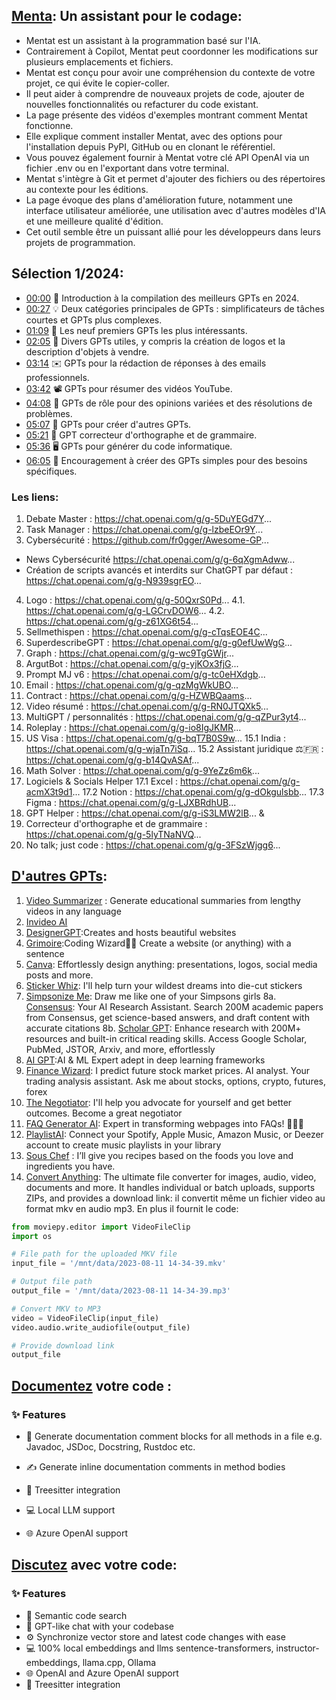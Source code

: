 ## [Menta](https://github.com/AbanteAI/mentat): Un assistant pour le codage:
- Mentat est un assistant à la programmation basé sur l'IA.
- Contrairement à Copilot, Mentat peut coordonner les modifications sur plusieurs emplacements et fichiers.
- Mentat est conçu pour avoir une compréhension du contexte de votre projet, ce qui évite le copier-coller.
- Il peut aider à comprendre de nouveaux projets de code, ajouter de nouvelles fonctionnalités ou refacturer du code existant.
- La page présente des vidéos d'exemples montrant comment Mentat fonctionne.
- Elle explique comment installer Mentat, avec des options pour l'installation depuis PyPI, GitHub ou en clonant le référentiel.
- Vous pouvez également fournir à Mentat votre clé API OpenAI via un fichier .env ou en l'exportant dans votre terminal.
- Mentat s'intègre à Git et permet d'ajouter des fichiers ou des répertoires au contexte pour les éditions.
- La page évoque des plans d'amélioration future, notamment une interface utilisateur améliorée, une utilisation avec d'autres modèles d'IA et une meilleure qualité d'édition.
- Cet outil semble être un puissant allié pour les développeurs dans leurs projets de programmation.



## Sélection 1/2024:
- [00:00](https://www.youtube.com/watch?v=EERI0tMELQk&t=0s) 📢 Introduction à la compilation des meilleurs GPTs en 2024.
- [00:27](https://www.youtube.com/watch?v=EERI0tMELQk&t=27s) 💡 Deux catégories principales de GPTs : simplificateurs de tâches courtes et GPTs plus complexes.
- [01:09](https://www.youtube.com/watch?v=EERI0tMELQk&t=69s) 🌟 Les neuf premiers GPTs les plus intéressants.
- [02:05](https://www.youtube.com/watch?v=EERI0tMELQk&t=125s) 💼 Divers GPTs utiles, y compris la création de logos et la description d'objets à vendre.
- [03:14](https://www.youtube.com/watch?v=EERI0tMELQk&t=194s) ✉️ GPTs pour la rédaction de réponses à des emails professionnels.
- [03:42](https://www.youtube.com/watch?v=EERI0tMELQk&t=222s) 📽️ GPTs pour résumer des vidéos YouTube.
- [04:08](https://www.youtube.com/watch?v=EERI0tMELQk&t=248s) 🤖 GPTs de rôle pour des opinions variées et des résolutions de problèmes.
- [05:07](https://www.youtube.com/watch?v=EERI0tMELQk&t=307s) 🧩 GPTs pour créer d'autres GPTs.
- [05:21](https://www.youtube.com/watch?v=EERI0tMELQk&t=321s) 📝 GPT correcteur d'orthographe et de grammaire.
- [05:36](https://www.youtube.com/watch?v=EERI0tMELQk&t=336s) 🖥️ GPTs pour générer du code informatique.
- [06:05](https://www.youtube.com/watch?v=EERI0tMELQk&t=365s) 🤖 Encouragement à créer des GPTs simples pour des besoins spécifiques.
### Les liens: 
1. Debate Master : https://chat.openai.com/g/g-5DuYEGd7Y...
2. Task Manager : https://chat.openai.com/g/g-lzbeEOr9Y...
3. Cybersécurité : https://github.com/fr0gger/Awesome-GP...
- News Cybersécurité https://chat.openai.com/g/g-6qXgmAdww...
- Création de scripts avancés et interdits sur ChatGPT par défaut : https://chat.openai.com/g/g-N939sgrEO...
4. Logo : https://chat.openai.com/g/g-50QxrS0Pd...
4.1. https://chat.openai.com/g/g-LGCrvDOW6...
4.2. https://chat.openai.com/g/g-z61XG6t54...
5. Sellmethispen : https://chat.openai.com/g/g-cTqsEOE4C...
6. SuperdescribeGPT : https://chat.openai.com/g/g-g0efUwWgG...
7. Graph : https://chat.openai.com/g/g-wc9TgGWjr...
8. ArgutBot : https://chat.openai.com/g/g-yjKOx3fjG...
9. Prompt MJ v6 : https://chat.openai.com/g/g-tc0eHXdgb...
10. Email : https://chat.openai.com/g/g-qzMgWkUBO...
11. Contract : https://chat.openai.com/g/g-HZWBQaams...
12. Video résumé : https://chat.openai.com/g/g-RN0JTQXk5...
13. MultiGPT / personnalités : https://chat.openai.com/g/g-qZPur3yt4...
14. Roleplay : https://chat.openai.com/g/g-io8IgJKMR...
15. US Visa : https://chat.openai.com/g/g-bqT7B0S9w...
15.1 India : https://chat.openai.com/g/g-wjaTn7iSq...
15.2 Assistant juridique ⚖️🇫🇷 : https://chat.openai.com/g/g-b14QvASAf...
16. Math Solver : https://chat.openai.com/g/g-9YeZz6m6k...
17. Logiciels & Socials Helper
17.1 Excel : https://chat.openai.com/g/g-acmX3t9d1...
17.2 Notion : https://chat.openai.com/g/g-dOkgulsbb...
17.3 Figma : https://chat.openai.com/g/g-LJXBRdhUB...
18. GPT Helper : https://chat.openai.com/g/g-iS3LMW2lB... &     
19. Correcteur d'orthographe et de grammaire : https://chat.openai.com/g/g-5lyTNaNVQ...
20. No talk; just code : https://chat.openai.com/g/g-3FSzWjgg6...

## [D'autres GPTs](https://www.youtube.com/watch?v=l7fSX2ss1gA):
1. [Video Summarizer](https://chat.openai.com/g/g-GvcYCKPIH-video-summarizer-ai) : Generate educational summaries from lengthy videos in any language
2. [Invideo AI](http://invideo.io/videoai)
3. [DesignerGPT](https://chat.openai.com/g/g-2Eo3NxuS7-designergpt):Creates and hosts beautiful websites
4. [Grimoire](https://chat.openai.com/g/g-n7Rs0IK86-grimoire):Coding Wizard🧙‍♂️ Create a website (or anything) with a sentence
5. [Canva](https://chat.openai.com/g/g-alKfVrz9K-canva): Effortlessly design anything: presentations, logos, social media posts and more.
6. [Sticker Whiz](https://chat.openai.com/g/g-gPRWpLspC-sticker-whiz): I'll help turn your wildest dreams into die-cut stickers
7. [Simpsonize Me](https://chat.openai.com/g/g-ZQrx5GsBW-simpsonise-me): Draw me like one of your Simpsons girls
8a. [Consensus](https://chat.openai.com/g/g-bo0FiWLY7-consensus): Your AI Research Assistant. Search 200M academic papers from Consensus, get science-based answers, and draft content with accurate citations
8b. [Scholar GPT](https://chat.openai.com/g/g-kZ0eYXlJe-scholar-gpt): Enhance research with 200M+ resources and built-in critical reading skills. Access Google Scholar, PubMed, JSTOR, Arxiv, and more, effortlessly
9. [AI GPT](https://chat.openai.com/g/g-agCdZedbZ-ai-gpt):AI & ML Expert adept in deep learning frameworks
10. [Finance Wizard](https://chat.openai.com/g/g-szDdJUX9V-finance-wizard): I predict future stock market prices. AI analyst. Your trading analysis assistant. Ask me about stocks, options, crypto, futures, forex
11. [The Negotiator](https://chat.openai.com/g/g-TTTAK9GuS-the-negotiator): I'll help you advocate for yourself and get better outcomes. Become a great negotiator
12. [FAQ Generator AI](https://chat.openai.com/g/g-2SIKCFdeL-faq-generator-ai):  Expert in transforming webpages into FAQs! 📄🤖🌐 
13. [PlaylistAI](https://chat.openai.com/g/g-KkxbQAVuk-playlistai-music-playlist-maker): Connect your Spotify, Apple Music, Amazon Music, or Deezer account to create music playlists in your library
14. [Sous Chef](https://chat.openai.com/g/g-3VrgJ1GpH-sous-chef) : I’ll give you recipes based on the foods you love and ingredients you have.
15. [Convert Anything](https://chat.openai.com/g/g-kMKw5tFmB-convert-anything): The ultimate file converter for images, audio, video, documents and more. It handles individual or batch uploads, supports ZIPs, and provides a download link: il convertit même un fichier video au format mkv en audio mp3. En plus il fournit le code:

```Python
from moviepy.editor import VideoFileClip
import os

# File path for the uploaded MKV file
input_file = '/mnt/data/2023-08-11 14-34-39.mkv'

# Output file path
output_file = '/mnt/data/2023-08-11 14-34-39.mp3'

# Convert MKV to MP3
video = VideoFileClip(input_file)
video.audio.write_audiofile(output_file)

# Provide download link
output_file
``` 



  ## [Documentez](https://github.com/fynnfluegge/doc-comments-ai) votre code :
### ✨   Features
- 📝  Generate documentation comment blocks for all methods in a file
e.g. Javadoc, JSDoc, Docstring, Rustdoc etc.

- ✍️   Generate inline documentation comments in method bodies

- 🌳  Treesitter integration

- 💻  Local LLM support

- 🌐  Azure OpenAI support

## [Discutez](https://github.com/fynnfluegge/codeqai?tab=readme-ov-file) avec votre code:
### ✨ Features
- 🔎  Semantic code search
- 💬  GPT-like chat with your codebase
- ⚙️  Synchronize vector store and latest code changes with ease
- 💻  100% local embeddings and llms
sentence-transformers, instructor-embeddings, llama.cpp, Ollama
- 🌐  OpenAI and Azure OpenAI support
- 🌳  Treesitter integration

